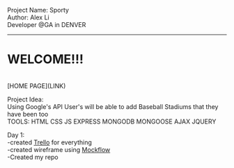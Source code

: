 Project Name: Sporty<br/>
Author: Alex Li<br/>
Developer @GA in DENVER<br/>
<hr />
<h1>WELCOME!!!</h1><br/>
[HOME PAGE](LINK)

Project Idea:<br/>
Using Google's API User's will be able to add Baseball Stadiums that they have been too<br/>
TOOLS: HTML CSS JS EXPRESS MONGODB MONGOOSE AJAX JQUERY <br/>

Day 1:<br/>
-created [Trello](https://trello.com/b/RV3tB7l3/project-2) for everything<br/>
-created wireframe using [Mockflow](https://wireframepro.mockflow.com/view/D4330f6f7f3a02a5856bdded065648a99)<br/>
-Created my repo <br/>